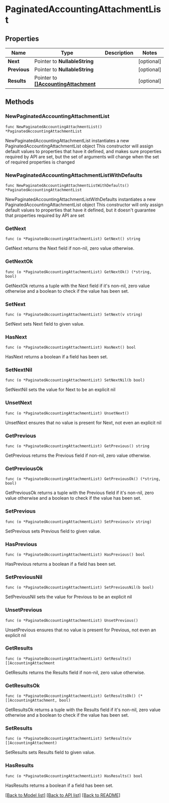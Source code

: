 # PaginatedAccountingAttachmentList

## Properties

Name | Type | Description | Notes
------------ | ------------- | ------------- | -------------
**Next** | Pointer to **NullableString** |  | [optional] 
**Previous** | Pointer to **NullableString** |  | [optional] 
**Results** | Pointer to [**[]AccountingAttachment**](AccountingAttachment.md) |  | [optional] 

## Methods

### NewPaginatedAccountingAttachmentList

`func NewPaginatedAccountingAttachmentList() *PaginatedAccountingAttachmentList`

NewPaginatedAccountingAttachmentList instantiates a new PaginatedAccountingAttachmentList object
This constructor will assign default values to properties that have it defined,
and makes sure properties required by API are set, but the set of arguments
will change when the set of required properties is changed

### NewPaginatedAccountingAttachmentListWithDefaults

`func NewPaginatedAccountingAttachmentListWithDefaults() *PaginatedAccountingAttachmentList`

NewPaginatedAccountingAttachmentListWithDefaults instantiates a new PaginatedAccountingAttachmentList object
This constructor will only assign default values to properties that have it defined,
but it doesn't guarantee that properties required by API are set

### GetNext

`func (o *PaginatedAccountingAttachmentList) GetNext() string`

GetNext returns the Next field if non-nil, zero value otherwise.

### GetNextOk

`func (o *PaginatedAccountingAttachmentList) GetNextOk() (*string, bool)`

GetNextOk returns a tuple with the Next field if it's non-nil, zero value otherwise
and a boolean to check if the value has been set.

### SetNext

`func (o *PaginatedAccountingAttachmentList) SetNext(v string)`

SetNext sets Next field to given value.

### HasNext

`func (o *PaginatedAccountingAttachmentList) HasNext() bool`

HasNext returns a boolean if a field has been set.

### SetNextNil

`func (o *PaginatedAccountingAttachmentList) SetNextNil(b bool)`

 SetNextNil sets the value for Next to be an explicit nil

### UnsetNext
`func (o *PaginatedAccountingAttachmentList) UnsetNext()`

UnsetNext ensures that no value is present for Next, not even an explicit nil
### GetPrevious

`func (o *PaginatedAccountingAttachmentList) GetPrevious() string`

GetPrevious returns the Previous field if non-nil, zero value otherwise.

### GetPreviousOk

`func (o *PaginatedAccountingAttachmentList) GetPreviousOk() (*string, bool)`

GetPreviousOk returns a tuple with the Previous field if it's non-nil, zero value otherwise
and a boolean to check if the value has been set.

### SetPrevious

`func (o *PaginatedAccountingAttachmentList) SetPrevious(v string)`

SetPrevious sets Previous field to given value.

### HasPrevious

`func (o *PaginatedAccountingAttachmentList) HasPrevious() bool`

HasPrevious returns a boolean if a field has been set.

### SetPreviousNil

`func (o *PaginatedAccountingAttachmentList) SetPreviousNil(b bool)`

 SetPreviousNil sets the value for Previous to be an explicit nil

### UnsetPrevious
`func (o *PaginatedAccountingAttachmentList) UnsetPrevious()`

UnsetPrevious ensures that no value is present for Previous, not even an explicit nil
### GetResults

`func (o *PaginatedAccountingAttachmentList) GetResults() []AccountingAttachment`

GetResults returns the Results field if non-nil, zero value otherwise.

### GetResultsOk

`func (o *PaginatedAccountingAttachmentList) GetResultsOk() (*[]AccountingAttachment, bool)`

GetResultsOk returns a tuple with the Results field if it's non-nil, zero value otherwise
and a boolean to check if the value has been set.

### SetResults

`func (o *PaginatedAccountingAttachmentList) SetResults(v []AccountingAttachment)`

SetResults sets Results field to given value.

### HasResults

`func (o *PaginatedAccountingAttachmentList) HasResults() bool`

HasResults returns a boolean if a field has been set.


[[Back to Model list]](../README.md#documentation-for-models) [[Back to API list]](../README.md#documentation-for-api-endpoints) [[Back to README]](../README.md)


